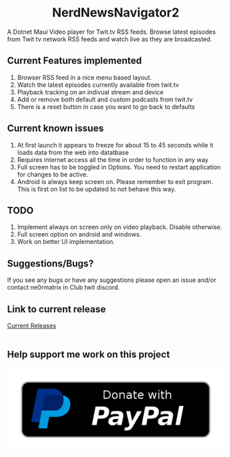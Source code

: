 <h1 align="center">NerdNewsNavigator2</h1>

A Dotnet Maui Video player for Twit.tv RSS feeds. Browse latest episodes from Twit tv network RSS feeds and watch live as they are broadcasted.

## Current Features implemented
1. Browser RSS feed in a nice menu based layout.
2. Watch the latest episodes currently available from twit.tv
3. Playback tracking on an indivual stream and device
4. Add or remove both default and custom podcasts from twit.tv
5. There is a reset button in case you want to go back to defaults

## Current known issues
1. At first launch it appears to freeze for about 15 to 45 seconds while it loads data from the web into datatbase
2. Requires internet access all the time in order to function in any way
3. Full screen has to be toggled in Options. You need to restart application for changes to be active.
4. Android is always keep screen on. Please remember to exit program. This is first on list to be updated to not behave this way.

## TODO
1. Implement always on screen only on video playback. Disable otherwise.
2. Full screen option on android and windows.
3. Work on better UI implementation.

## Suggestions/Bugs?
If you see any bugs or have any suggestions please open an issue and/or contact ne0rmatrix in Club twit discord.

## Link to current release

[Current Releases](https://github.com/ne0rrmatrix/NerdNewsNavigator2/releases)
 <br/><br/> 

## Help support me work on this project

<div align="center">

[![Donate with PayPal](https://github.com/ne0rrmatrix/NerdNewsNavigator2/blob/main/paypal-donate-button.png?raw=true)](https://www.paypal.com/donate/?business=LYEHGH249KCP2&no_recurring=0&item_name=All+donations+are+welcome.+It+helps+support+development+of+NerdNewsNavigator.+Thank+you+for+your+support.&currency_code=CAD)

</div>
